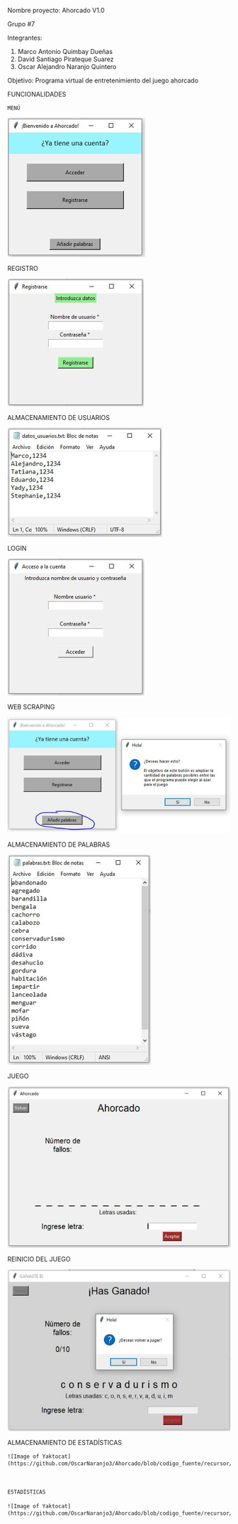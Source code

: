 Nombre proyecto: Ahorcado V1.0

Grupo #7

Integrantes:
1. Marco Antonio Quimbay Dueñas
2. David Santiago Pirateque Suarez
3. Oscar Alejandro Naranjo Quintero 

Objetivo: Programa virtual de entretenimiento del juego ahorcado

FUNCIONALIDADES

	MENÚ 
  
   ![Image of Yaktocat](https://github.com/OscarNaranjo3/Ahorcado/blob/codigo_fuente/recursor/Imagen1.jpg)
   
  
  
  REGISTRO
  
  ![Image of Yaktocat](https://github.com/OscarNaranjo3/Ahorcado/blob/codigo_fuente/recursor/Imagen2.jpg)
   
	
  
  ALMACENAMIENTO DE USUARIOS 
  
  ![Image of Yaktocat](https://github.com/OscarNaranjo3/Ahorcado/blob/codigo_fuente/recursor/Imagen3.jpg)
   
	
  
  LOGIN
  
  ![Image of Yaktocat](https://github.com/OscarNaranjo3/Ahorcado/blob/codigo_fuente/recursor/Imagen4.jpg)
	
	
  
  WEB SCRAPING 
  
  ![Image of Yaktocat](https://github.com/OscarNaranjo3/Ahorcado/blob/codigo_fuente/recursor/Imagen5.jpg)

  
  
  ALMACENAMIENTO DE PALABRAS 
  
  ![Image of Yaktocat](https://github.com/OscarNaranjo3/Ahorcado/blob/codigo_fuente/recursor/Imagen6.jpg)

	
  
  JUEGO 
  
  ![Image of Yaktocat](https://github.com/OscarNaranjo3/Ahorcado/blob/codigo_fuente/recursor/Imagen7.jpg)
  
	
  
  REINICIO DEL JUEGO 
  
  ![Image of Yaktocat](https://github.com/OscarNaranjo3/Ahorcado/blob/codigo_fuente/recursor/Imagen8.jpg)

  
  
  ALMACENAMIENTO DE ESTADÍSTICAS
  
	![Image of Yaktocat](https://github.com/OscarNaranjo3/Ahorcado/blob/codigo_fuente/recursor/Imagen9.jpg)
  
  
  
	ESTADÍSTICAS
  
	![Image of Yaktocat](https://github.com/OscarNaranjo3/Ahorcado/blob/codigo_fuente/recursor/Imagen10.jpg)

